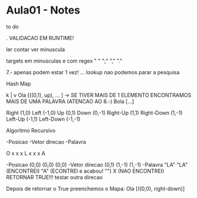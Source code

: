 # Aula01 - Notes

to do

.
VALIDACAO EM RUNTIME!

ler contar
ver minuscula

targets em minusculas e com regex " " ";" "," "."

7.- apenas podem estar 1 vez! ... 
lookup
nao podemos parar a pesquisa


Hash Map

k   |   v
Ola     [((0,1), up), ... ] -> SE TIVER MAIS DE 1 ELEMENTO ENCONTRAMOS MAIS DE UMA PALAVRA (ATENCAO AO 8.-)
Bola    [...]


Right      (1,0)
Left       (-1,0)
Up         (0,1)
Down       (0,-1)
Right-Up   (1,1)
Right-Down (1,-1)
Left-Up    (-1,1)
Left-Down  (-1,-1)


Algoritmo Recursivo

-Posicao
-Vetor direcao
-Palavra

O x x
x L x
x x A

-Posicao        (0,0)               (0,0)               (0,0)
-Vetor direcao  (0,1)               (1,-1)              (1,-1)
-Palavra        "LA"                "LA" (ENCONTREI)    "A" (ECONTREI e acabou! "")
                  X (NAO ENCONTREI)                         RETORNAR TRUE!!!
                  testar outra direcao

Depois de retornar o True preenchemos o Mapa:
Ola     [((0,0), right-down)]

